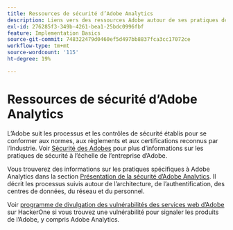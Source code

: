 ```yaml
---
title: Ressources de sécurité d’Adobe Analytics
description: Liens vers des ressources Adobe autour de ses pratiques de sécurité et de ses plans de récupération.
exl-id: 276285f3-349b-4261-bea1-25bdc0996fbf
feature: Implementation Basics
source-git-commit: 748322479d0460ef5d497bb8837fca3cc17072ce
workflow-type: tm+mt
source-wordcount: '115'
ht-degree: 19%

---
```


# Ressources de sécurité d’Adobe Analytics

L’Adobe suit les processus et les contrôles de sécurité établis pour se conformer aux normes, aux règlements et aux certifications reconnus par l’industrie. Voir [Sécurité des Adobes](https://www.adobe.com/trust/security.html) pour plus d’informations sur les pratiques de sécurité à l’échelle de l’entreprise d’Adobe.

Vous trouverez des informations sur les pratiques spécifiques à Adobe Analytics dans la section [Présentation de la sécurité d’Adobe Analytics](https://www.adobe.com/content/dam/cc/en/trust-center/ungated/whitepapers/experience-cloud/adb-analytics-security-wp.pdf). Il décrit les processus suivis autour de l’architecture, de l’authentification, des centres de données, du réseau et du personnel.

Voir [programme de divulgation des vulnérabilités des services web d’Adobe](https://hackerone.com/adobe) sur HackerOne si vous trouvez une vulnérabilité pour signaler les produits de l’Adobe, y compris Adobe Analytics.

